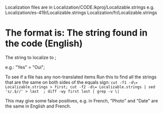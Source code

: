 Localization files are in Localization/CODE.lkproj/Localizable.strings
e.g.
Localization/es-419/Localizable.strings
Localization/fr/Localizable.strings

The format is:
The string found in the code (English) 
=
The string to localize to
;

e.g.:
"Yes" = "Oui";

To see if a file has any non-translated items
Run this to find all the strings that are the same on both sides of the equals sign:
`cut -f1 -d\= Localizable.strings > first; cut -f2 -d\= Localizable.strings | sed 's/.$//' > last  ; diff -wy first last | grep -v \|`

This may give some false positives, e.g. in French, "Photo" and "Date" are the same in English and French.
